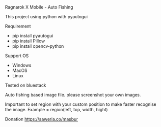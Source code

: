 Ragnarok X Mobile - Auto Fishing

This project using python with pyautogui

Requirement
- pip install pyautogui
- pip install Pillow
- pip install opencv-python

Support OS
- Windows
- MacOS
- Linux

Tested on bluestack

Auto fishing based image file. please screenshot your own images.

Important to set region with your custom position to make faster recognise the image.
Example = region(left, top, width, hight)

Donation
https://saweria.co/masbur
